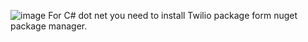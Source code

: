 ![image](https://github.com/arhammdh/Two-way-authentication-using-Twilio/assets/154868575/7cf9d4b4-fa08-47a0-8890-91cec4ee3032)
For C# dot net you need to install Twilio package form nuget package manager.
